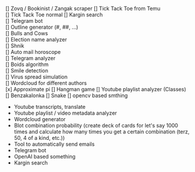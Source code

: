 [] Zovq / Bookinist / Zangak scraper
[] Tick Tack Toe from Temu  
[] Tick Tack Toe normal
[] Kargin search  
[] Telegram bot  
[] Outline generator (#, ##, ...)  
[] Bulls and Cows  
[] Election name analyzer  
[] Shnik  
[] Auto mail horoscope  
[] Telegram analyzer  
[] Boids algorithm  
[] Smile detection  
[] Virus spread simulation  
[] Wordcloud for different authors  
[x] Approximate pi 
[] Hangman game
[] Youtube playlist analyzer (Classes)
[] Benzakalonka
[] Snake
[] opencv based smthing

- Youtube transcripts, translate
- Youtube playlist / video metadata analyzer 
- Wordcloud generator
- Blot combination probability (create deck of cards for let's say 1000 times and calculate how many times you get a certain combination (terz, 50, 4 of a kind, etc.))
- Tool to automatically send emails  
- Telegram bot  
- OpenAI based something
- Kargin search